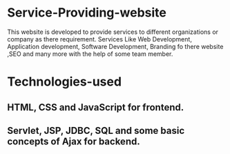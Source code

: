 # Service-Providing-website
This website is developed to provide services to different organizations or company as there requirement. Services Like Web Development, Application development, Software Development, Branding fo there website ,SEO and many more with the help of some team member.

# Technologies-used
## HTML, CSS and JavaScript for frontend.
## Servlet, JSP, JDBC, SQL and some basic concepts of Ajax for backend.
